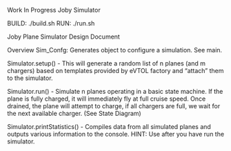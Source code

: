 Work In Progress Joby Simulator


BUILD: ./build.sh
RUN: ./run.sh

Joby Plane Simulator Design Document

Overview
Sim_Confg: Generates object to configure a simulation. See main.

Simulator.setup() - This will generate a random list of n planes (and m chargers) based on templates provided by eVTOL factory and “attach” them to the simulator.

Simulator.run() - Simulate n planes operating in a basic state machine. If the plane is fully charged, it will immediately fly at full cruise speed. Once drained, the plane will attempt to charge, if all chargers are full, we wait for the next available charger. (See State Diagram)

Simulator.printStatistics() - Compiles data from all simulated planes and outputs various information to the console. HINT: Use after you have run the simulator.
